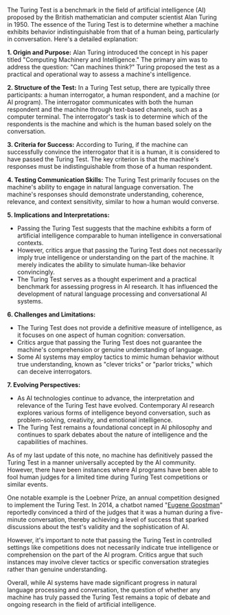 The Turing Test is a benchmark in the field of artificial intelligence (AI) proposed by the British mathematician and computer scientist Alan Turing in 1950. The essence of the Turing Test is to determine whether a machine exhibits behavior indistinguishable from that of a human being, particularly in conversation. Here's a detailed explanation:

**1. Origin and Purpose:**
   Alan Turing introduced the concept in his paper titled "Computing Machinery and Intelligence." The primary aim was to address the question: "Can machines think?" Turing proposed the test as a practical and operational way to assess a machine's intelligence.

**2. Structure of the Test:**
   In a Turing Test setup, there are typically three participants: a human interrogator, a human respondent, and a machine (or AI program). The interrogator communicates with both the human respondent and the machine through text-based channels, such as a computer terminal. The interrogator's task is to determine which of the respondents is the machine and which is the human based solely on the conversation.

**3. Criteria for Success:**
   According to Turing, if the machine can successfully convince the interrogator that it is a human, it is considered to have passed the Turing Test. The key criterion is that the machine's responses must be indistinguishable from those of a human respondent.

**4. Testing Communication Skills:**
   The Turing Test primarily focuses on the machine's ability to engage in natural language conversation. The machine's responses should demonstrate understanding, coherence, relevance, and context sensitivity, similar to how a human would converse.

**5. Implications and Interpretations:**
   - Passing the Turing Test suggests that the machine exhibits a form of artificial intelligence comparable to human intelligence in conversational contexts.
   - However, critics argue that passing the Turing Test does not necessarily imply true intelligence or understanding on the part of the machine. It merely indicates the ability to simulate human-like behavior convincingly.
   - The Turing Test serves as a thought experiment and a practical benchmark for assessing progress in AI research. It has influenced the development of natural language processing and conversational AI systems.

**6. Challenges and Limitations:**
   - The Turing Test does not provide a definitive measure of intelligence, as it focuses on one aspect of human cognition: conversation.
   - Critics argue that passing the Turing Test does not guarantee the machine's comprehension or genuine understanding of language.
   - Some AI systems may employ tactics to mimic human behavior without true understanding, known as "clever tricks" or "parlor tricks," which can deceive interrogators.

**7. Evolving Perspectives:**
   - As AI technologies continue to advance, the interpretation and relevance of the Turing Test have evolved. Contemporary AI research explores various forms of intelligence beyond conversation, such as problem-solving, creativity, and emotional intelligence.
   - The Turing Test remains a foundational concept in AI philosophy and continues to spark debates about the nature of intelligence and the capabilities of machines.

As of my last update of this note, no machine has definitively passed the Turing Test in a manner universally accepted by the AI community. However, there have been instances where AI programs have been able to fool human judges for a limited time during Turing Test competitions or similar events.

One notable example is the Loebner Prize, an annual competition designed to implement the Turing Test. In 2014, a chatbot named "[Eugene Goostman](https://www.youtube.com/watch?v=OcY8xlPffcA)" reportedly convinced a third of the judges that it was a human during a five-minute conversation, thereby achieving a level of success that sparked discussions about the test's validity and the sophistication of AI.

However, it's important to note that passing the Turing Test in controlled settings like competitions does not necessarily indicate true intelligence or comprehension on the part of the AI program. Critics argue that such instances may involve clever tactics or specific conversation strategies rather than genuine understanding.

Overall, while AI systems have made significant progress in natural language processing and conversation, the question of whether any machine has truly passed the Turing Test remains a topic of debate and ongoing research in the field of artificial intelligence.
